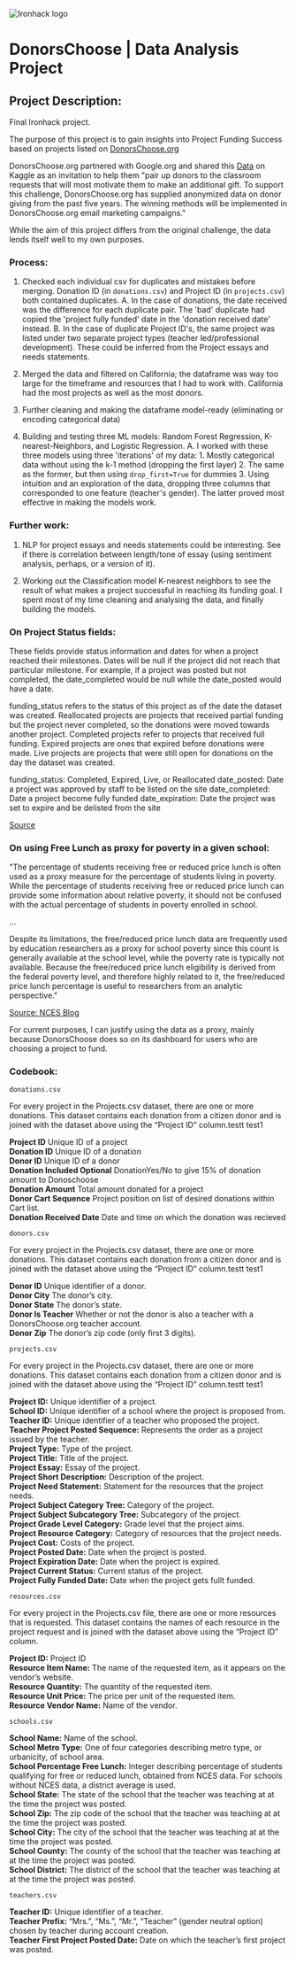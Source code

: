 ![Ironhack logo](https://i.imgur.com/1QgrNNw.png)

# DonorsChoose | Data Analysis Project

## Project Description:

Final Ironhack project.

The purpose of this project is to gain insights into Project Funding Success based on projects listed on [DonorsChoose.org](https://www.donorschoose.org/) 

DonorsChoose.org partnered with Google.org and shared this [Data](https://www.kaggle.com/donorschoose/io) on Kaggle as an invitation to help them "pair up donors to the classroom requests that will most motivate them to make an additional gift. To support this challenge, DonorsChoose.org has supplied anonymized data on donor giving from the past five years. The winning methods will be implemented in DonorsChoose.org email marketing campaigns."

While the aim of this project differs from the original challenge, the data lends itself well to my own purposes. 

### Process:

1. Checked each individual csv for duplicates and mistakes before merging. Donation ID (in `donations.csv`) and Project ID (in `projects.csv`) both contained duplicates. 
    A. In the case of donations, the date received was the difference for each duplicate pair. The 'bad' duplicate had copied the 'project fully funded' date in the 'donation received date' instead. 
    B. In the case of duplicate Project ID's, the same project was listed under two separate project types (teacher led/professional development). These could be inferred from the Project essays and needs statements.

2. Merged the data and filtered on California; the dataframe was way too large for the timeframe and resources that I had to work with. California had the most projects as well as the most donors. 

3. Further cleaning and making the dataframe model-ready (eliminating or encoding categorical data)

4. Building and testing three ML models: Random Forest Regression, K-nearest-Neighbors, and Logistic Regression. 
    A. I worked with these three models using three 'iterations' of my data:
        1. Mostly categorical data without using the k-1 method (dropping the first layer)
        2. The same as the former, but then using `drop_first=True` for dummies
        3. Using intuition and an exploration of the data, dropping three columns that corresponded to one feature (teacher's gender). The latter proved most effective in making the models work. 


### Further work:

1. NLP for project essays and needs statements could be interesting. See if there is correlation between length/tone of essay (using sentiment analysis, perhaps, or a version of it). 

2. Working out the Classification model K-nearest neighbors to see the result of what makes a project successful in reaching its funding goal. I spent most of my time cleaning and analysing the data, and finally building the models. 


### On Project Status fields:

These fields provide status information and dates for when a project reached their milestones. Dates will be null if the project did not reach that particular milestone. For example, if a project was posted but not completed, the date_completed would be null while the date_posted would have a date.

funding_status refers to the status of this project as of the date the dataset was created. Reallocated projects are projects that received partial funding but the project never completed, so the donations were moved towards another project. Completed projects refer to projects that received full funding. Expired projects are ones that expired before donations were made. Live projects are projects that were still open for donations on the day the dataset was created.

funding_status: Completed, Expired, Live, or Reallocated
date_posted: Date a project was approved by staff to be listed on the site
date_completed: Date a project become fully funded
date_expiration: Date the project was set to expire and be delisted from the site

[Source](https://research.donorschoose.org/t/opedata-layout-and-docs/18)


### On using Free Lunch as proxy for poverty in a given school:

"The percentage of students receiving free or reduced price lunch is often used as a proxy measure for the percentage of students living in poverty. While the percentage of students receiving free or reduced price lunch can provide some information about relative poverty, it should not be confused with the actual percentage of students in poverty enrolled in school.

...

Despite its limitations, the free/reduced price lunch data are frequently used by education researchers as a proxy for school poverty since this count is generally available at the school level, while the poverty rate is typically not available. Because the free/reduced price lunch eligibility is derived from the federal poverty level, and therefore highly related to it, the free/reduced price lunch percentage is useful to researchers from an analytic perspective."

[Source: NCES Blog](https://nces.ed.gov/blogs/nces/post/free-or-reduced-price-lunch-a-proxy-for-poverty)

For current purposes, I can justify using the data as a proxy, mainly because DonorsChoose does so on its dashboard for users who are choosing a project to fund.


### Codebook:

`donations.csv`

For every project in the Projects.csv dataset, there are one or more donations. This dataset contains each donation from a citizen donor and is joined with the dataset above using the “Project ID” column.testt test1

**Project ID** Unique ID of a project<br>
**Donation ID** Unique ID of a donation<br>
**Donor ID** Unique ID of a donor<br>
**Donation Included Optional** DonationYes/No to give 15% of donation amount to Donoschoose<br>
**Donation Amount** Total amount donated for a project<br>
**Donor Cart Sequence** Project position on list of desired donations within Cart list.<br>
**Donation Received Date** Date and time on which the donation was recieved<br>

`donors.csv`

For every project in the Projects.csv dataset, there are one or more donations. This dataset contains each donation from a citizen donor and is joined with the dataset above using the “Project ID” column.testt test1

**Donor ID** Unique identifier of a donor.<br>
**Donor City** The donor’s city.<br>
**Donor State** The donor’s state.<br>
**Donor Is Teacher** Whether or not the donor is also a teacher with a DonorsChoose.org teacher account.<br>
**Donor Zip** The donor’s zip code (only first 3 digits).<br>

`projects.csv`

For every project in the Projects.csv dataset, there are one or more donations. This dataset contains each donation from a citizen donor and is joined with the dataset above using the “Project ID” column.testt test1

**Project ID:** Unique identifier of a project.<br>
**School ID:** Unique identifier of a school where the project is proposed from.<br>
**Teacher ID:** Unique identifier of a teacher who proposed the project.<br>
**Teacher Project Posted Sequence:** Represents the order as a project issued by the teacher.<br>
**Project Type:** Type of the project.<br>
**Project Title:** Title of the project.<br>
**Project Essay:** Essay of the project.<br>
**Project Short Description:** Description of the project.<br>
**Project Need Statement:** Statement for the resources that the project needs.<br>
**Project Subject Category Tree:** Category of the project.<br>
**Project Subject Subcategory Tree:** Subcategory of the project.<br>
**Project Grade Level Category:** Grade level that the project aims.<br>
**Project Resource Category:** Category of resources that the project needs.<br>
**Project Cost:** Costs of the project.<br>
**Project Posted Date:** Date when the project is posted.<br>
**Project Expiration Date:** Date when the project is expired.<br>
**Project Current Status:** Current status of the project.<br>
**Project Fully Funded Date:** Date when the project gets fullt funded.<br>

`resources.csv`

For every project in the Projects.csv file, there are one or more resources that is requested. This dataset contains the names of each resource in the project request and is joined with the dataset above using the “Project ID” column.

**Project ID:** Project ID<br>
**Resource Item Name:** The name of the requested item, as it appears on the vendor’s website.<br>
**Resource Quantity:** The quantity of the requested item.<br>
**Resource Unit Price:** The price per unit of the requested item.<br>
**Resource Vendor Name:** Name of the vendor.<br>

`schools.csv`

**School Name:** Name of the school.<br>
**School Metro Type:** One of four categories describing metro type, or urbanicity, of school area.<br>
**School Percentage Free Lunch:** Integer describing percentage of students qualifying for free or reduced lunch, obtained from NCES data. For schools without NCES data, a district average is used.<br>
**School State:** The state of the school that the teacher was teaching at at the time the project was posted.<br>
**School Zip:** The zip code of the school that the teacher was teaching at at the time the project was posted.<br>
**School City:** The city of the school that the teacher was teaching at at the time the project was posted.<br>
**School County:** The county of the school that the teacher was teaching at at the time the project was posted.<br>
**School District:** The district of the school that the teacher was teaching at at the time the project was posted.<br>

`teachers.csv`

**Teacher ID:** Unique identifier of a teacher.<br>
**Teacher Prefix:** “Mrs.”, “Ms.”, “Mr.”, “Teacher” (gender neutral option) chosen by teacher during account creation.<br>
**Teacher First Project Posted Date:** Date on which the teacher’s first project was posted.<br>